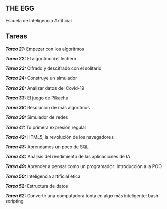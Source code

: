## THE EGG

Escuela de Inteligencia Artificial


## Tareas

***Tarea 21:*** Empezar con los algoritmos

***Tarea 22:*** El algoritmo del lechero

***Tarea 23:*** Cifrado y descifrado con el solitario

***Tarea 24:*** Construye un simulador

***Tarea 26:*** Analizar datos del Covid-19

***Tarea 33:*** El juego de Pikachu

***Tarea 38:*** Resolución de más algoritmos

***Tarea 39:*** Simulador de redes

***Tarea 41:*** Tu primera expresión regular

***Tarea 42:*** HTML5, la revolución de los navegadores

***Tarea 43:*** Aprendamos un poco de SQL

***Tarea 44:*** Análisis del rendimiento de las aplicaciones de IA

***Tarea 49:*** Aprender a pensar como un programador: Introducción a la POO

***Tarea 50:*** Inteligencia artificial ética

***Tarea 52:*** Estructura de datos

***Tarea 62:*** Convertir una computadora tonta en algo más inteligente: bash scripting